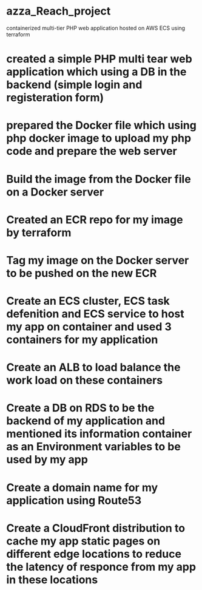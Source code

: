 # azza_Reach_project
containerized multi-tier PHP web application hosted on AWS ECS using terraform 
# created a simple PHP multi tear web application which using a DB in the backend (simple login and registeration form)
# prepared the Docker file which using php docker image to upload my php code and prepare the web server
# Build the image from the Docker file on a Docker server
# Created an ECR repo for my image by terraform
# Tag my image on the Docker server to be pushed on the new ECR
# Create an ECS cluster, ECS task defenition and ECS service to host my app on container and used 3 containers for my application 
# Create an ALB to load balance the work load on these containers
# Create a DB on RDS to be the backend of my application and mentioned its information container as an Environment variables to be used by my app
# Create a domain name for my application using Route53
# Create a CloudFront distribution to cache my app static pages on different edge locations to reduce the latency of responce from my app in these locations
